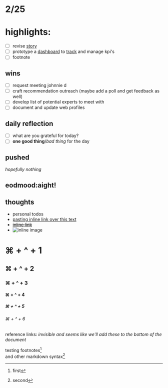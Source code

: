 # 2/25

# highlights:

- [ ] revise [story](http://linkedin.com/in/tudornyc)
- [ ] prototype a [dashboard](http://sheets.google.com/ "reminder to link to spreadsheet") to [track][gsheet] and manage kpi's
- [ ] footnote

## wins
- [ ] request  meeting johnnie d
- [ ] craft recommendation outreach (maybe add a poll and get feedback as well)
- [ ] develop list of potential experts to meet with
- [ ] document and update web profiles

## daily reflection
- [ ] what are you grateful for today?
- [ ] __one good thing__/_bad thing_ for the day 

## pushed
*hopefully nothing*

## eodmood:aight!

## thoughts
- personal todos
- [pasting inline link over this text](https://github.com/SublimeText-Markdown/MarkdownEditing)
- ~~[inline link](https://github.com/SublimeText-Markdown/MarkdownEditing)~~
- ![inline image](https://camo.githubusercontent.com/d612efdc6605e0a837aae78c8acfd4ea44f9f522/68747470733a2f2f776173696e2e696f2f77702d636f6e74656e742f75706c6f6164732f323031352f30352f73686f77696d6167652e706e67)  

# ⌘ + ^ + 1

## ⌘ + ^ + 2

### ⌘ + ^ + 3

#### ⌘ + ^ + 4

##### ⌘ + ^ + 5

###### ⌘ + ^ + 6


reference links: 
_invisible and seems like we'll add these to the bottom of the document_

[gsheet]: https://docs.google.com/spreadsheets/d/1U7swsreJvDAxFHZSooU-J9c9uAecIpFTOouhGc09NpI/edit "link to metrics"  

testing footnotes[^1]  
and other markdown syntax[^2]



 [^1]: first 
 [^2]: second
